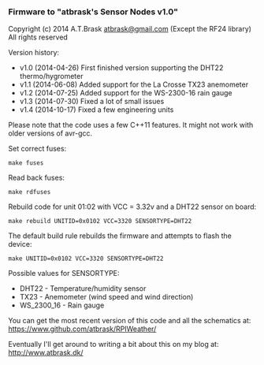 ### Firmware to "atbrask's Sensor Nodes v1.0"
Copyright (c) 2014 A.T.Brask <atbrask@gmail.com> (Except the RF24 library)
All rights reserved

Version history:
* v1.0 (2014-04-26) First finished version supporting the DHT22 thermo/hygrometer
* v1.1 (2014-06-08) Added support for the La Crosse TX23 anemometer
* v1.2 (2014-07-25) Added support for the WS-2300-16 rain gauge
* v1.3 (2014-07-30) Fixed a lot of small issues
* v1.4 (2014-10-17) Fixed a few engineering units

Please note that the code uses a few C++11 features. It might not work with
older versions of avr-gcc.

Set correct fuses:

    make fuses


Read back fuses:

    make rdfuses


Rebuild code for unit 01:02 with VCC = 3.32v and a DHT22 sensor on board:

    make rebuild UNITID=0x0102 VCC=3320 SENSORTYPE=DHT22


The default build rule rebuilds the firmware and attempts to flash the device:

    make UNITID=0x0102 VCC=3320 SENSORTYPE=DHT22


Possible values for SENSORTYPE:
* DHT22 - Temperature/humidity sensor
* TX23 - Anemometer (wind speed and wind direction)
* WS_2300_16 - Rain gauge


You can get the most recent version of this code and all the schematics at:
https://www.github.com/atbrask/RPIWeather/

Eventually I'll get around to writing a bit about this on my blog at:
http://www.atbrask.dk/
